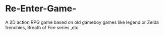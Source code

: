 # Re-Enter-Game-
A 2D action RPG game based on old gameboy games like legend or Zelda frenchies, Breath of Fire series ,etc
